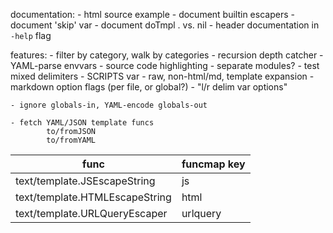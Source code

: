 documentation:
	- html source example
	- document builtin escapers
	- document 'skip' var
	- document doTmpl . vs. nil
	- header documentation in `-help` flag

features:
	- filter by category, walk by categories
	- recursion depth catcher
	- YAML-parse envvars
	- source code highlighting
	- separate modules?
	- test mixed delimiters
	- SCRIPTS var
	- raw, non-html/md, template expansion
	- markdown option flags (per file, or global?)
	- "l/r delim var options"

	- ignore globals-in, YAML-encode globals-out

	- fetch YAML/JSON template funcs
			to/fromJSON
			to/fromYAML

| func                           | funcmap key |
| ----                           | ----        |
| text/template.JSEscapeString   | js          |
| text/template.HTMLEscapeString | html        |
| text/template.URLQueryEscaper  | urlquery    |
